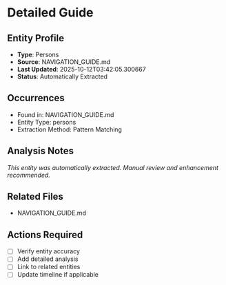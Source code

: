 # Detailed Guide

## Entity Profile
- **Type**: Persons
- **Source**: NAVIGATION_GUIDE.md
- **Last Updated**: 2025-10-12T03:42:05.300667
- **Status**: Automatically Extracted

## Occurrences
- Found in: NAVIGATION_GUIDE.md
- Entity Type: persons
- Extraction Method: Pattern Matching

## Analysis Notes
*This entity was automatically extracted. Manual review and enhancement recommended.*

## Related Files
- NAVIGATION_GUIDE.md

## Actions Required
- [ ] Verify entity accuracy
- [ ] Add detailed analysis
- [ ] Link to related entities
- [ ] Update timeline if applicable
